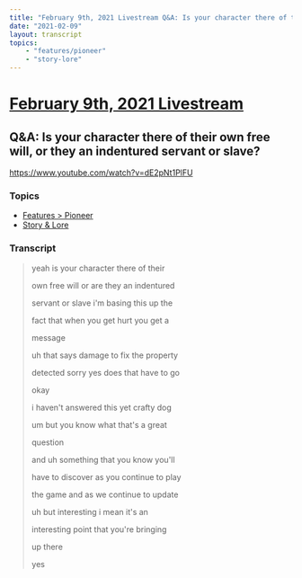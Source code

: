 ```yaml
---
title: "February 9th, 2021 Livestream Q&A: Is your character there of their own free will, or they an indentured servant or slave?"
date: "2021-02-09"
layout: transcript
topics:
    - "features/pioneer"
    - "story-lore"
---
```

# [February 9th, 2021 Livestream](../2021-02-09.md)
## Q&A: Is your character there of their own free will, or they an indentured servant or slave?
https://www.youtube.com/watch?v=dE2pNt1PlFU

### Topics
* [Features > Pioneer](../topics/features/pioneer.md)
* [Story & Lore](../topics/story-lore.md)

### Transcript

> yeah is your character there of their
>
> own free will or are they an indentured
>
> servant or slave i'm basing this up the
>
> fact that when you get hurt you get a
>
> message
>
> uh that says damage to fix the property
>
> detected sorry yes does that have to go
>
> okay
>
> i haven't answered this yet crafty dog
>
> um but you know what that's a great
>
> question
>
> and uh something that you know you'll
>
> have to discover as you continue to play
>
> the game and as we continue to update
>
> uh but interesting i mean it's an
>
> interesting point that you're bringing
>
> up there
>
> yes
>

